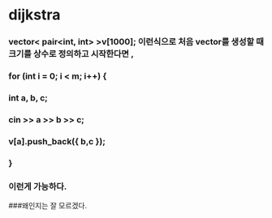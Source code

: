 # dijkstra
### vector< pair<int, int> >v[1000]; 이런식으로 처음 vector를 생성할 때 크기를 상수로 정의하고 시작한다면 ,
### for (int i = 0; i < m; i++) {
###		int a, b, c;
###		cin >> a >> b >> c;
###		v[a].push_back({ b,c });
###	}
### 이런게 가능하다.
###왜인지는 잘 모르겠다.
